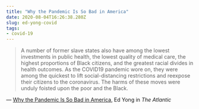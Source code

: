 ```yaml
---
title: "Why the Pandemic Is So Bad in America"
date: 2020-08-04T16:26:38.280Z
slug: ed-yong-covid
tags:
- covid-19
---
```


> A number of former slave states also have among the lowest investments in public health, the lowest quality of medical care, the highest proportions of Black citizens, and the greatest racial divides in health outcomes. As the COVID19 pandemic wore on, they were among the quickest to lift social-distancing restrictions and reexpose their citizens to the coronavirus. The harms of these moves were unduly foisted upon the poor and the Black.

&mdash; [Why the Pandemic Is So Bad in America](https://www.theatlantic.com/magazine/archive/2020/09/coronavirus-american-failure/614191/), Ed Yong in _The Atlantic_
